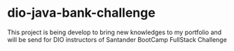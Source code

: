 ﻿# dio-java-bank-challenge

This project is being develop to bring new knowledges to my portfolio and will be send for DIO instructors of Santander BootCamp FullStack Challenge
